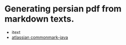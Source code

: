 # Generating persian pdf from markdown texts.

* itext
* [atlassian commonmark-java](https://github.com/atlassian/commonmark-java)

